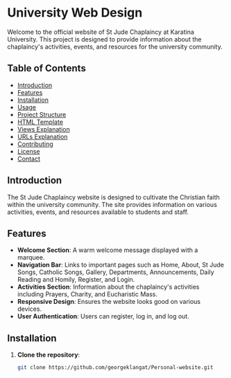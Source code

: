 # University Web Design

Welcome to the official website of St Jude Chaplaincy at Karatina University. This project is designed to provide information about the chaplaincy's activities, events, and resources for the university community.

## Table of Contents

- [Introduction](#introduction)
- [Features](#features)
- [Installation](#installation)
- [Usage](#usage)
- [Project Structure](#project-structure)
- [HTML Template](#html-template)
- [Views Explanation](#views-explanation)
- [URLs Explanation](#urls-explanation)
- [Contributing](#contributing)
- [License](#license)
- [Contact](#contact)

## Introduction

The St Jude Chaplaincy website is designed to cultivate the Christian faith within the university community. The site provides information on various activities, events, and resources available to students and staff.

## Features

- **Welcome Section**: A warm welcome message displayed with a marquee.
- **Navigation Bar**: Links to important pages such as Home, About, St Jude Songs, Catholic Songs, Gallery, Departments, Announcements, Daily Reading and Homily, Register, and Login.
- **Activities Section**: Information about the chaplaincy's activities including Prayers, Charity, and Eucharistic Mass.
- **Responsive Design**: Ensures the website looks good on various devices.
- **User Authentication**: Users can register, log in, and log out.

## Installation

1. **Clone the repository**:
   ```sh
   git clone https://github.com/georgeklangat/Personal-website.git
